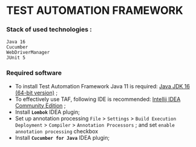 # TEST AUTOMATION FRAMEWORK

### Stack of used technologies :

    Java 16
    Cucumber
    WebDriverManager
    JUnit 5

### Required software

* To install Test Automation Framework Java 11 is
  required: [Java JDK 16 (64-bit version)](https://adoptopenjdk.net/releases.html?variant=openjdk16&jvmVariant=hotspot)
  ;
* To effectively use TAF, following IDE is
  recommended: [Intellij IDEA Community Edition](https://www.jetbrains.com/idea/download/download-thanks.html?code=IIC)
  ;
* Install **`Lombok`** IDEA plugin;
* Set up annotation
  processing `File` > `Settings` > `Build Execution Deployment` > `Compiler` > `Annotation Processors`
  ; and set `enable annotation processing` checkbox
* Install **`Cucumber for Java`** IDEA plugin;